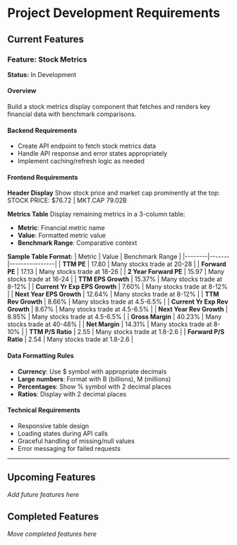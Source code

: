 # Project Development Requirements

## Current Features

### Feature: Stock Metrics
**Status:** In Development

#### Overview
Build a stock metrics display component that fetches and renders key financial data with benchmark comparisons.

#### Backend Requirements
- Create API endpoint to fetch stock metrics data
- Handle API response and error states appropriately
- Implement caching/refresh logic as needed

#### Frontend Requirements

**Header Display**
Show stock price and market cap prominently at the top:
STOCK PRICE: $76.72 | MKT.CAP 79.02B

**Metrics Table**
Display remaining metrics in a 3-column table:
- **Metric**: Financial metric name
- **Value**: Formatted metric value  
- **Benchmark Range**: Comparative context

**Sample Table Format:**
| Metric | Value | Benchmark Range |
|--------|-------|----------------|
| **TTM PE** | 17.80 | Many stocks trade at 20-28 |
| **Forward PE** | 17.13 | Many stocks trade at 18-26 |
| **2 Year Forward PE** | 15.97 | Many stocks trade at 16-24 |
| **TTM EPS Growth** | 15.37% | Many stocks trade at 8-12% |
| **Current Yr Exp EPS Growth** | 7.60% | Many stocks trade at 8-12% |
| **Next Year EPS Growth** | 12.64% | Many stocks trade at 8-12% |
| **TTM Rev Growth** | 8.66% | Many stocks trade at 4.5-6.5% |
| **Current Yr Exp Rev Growth** | 8.67% | Many stocks trade at 4.5-6.5% |
| **Next Year Rev Growth** | 8.95% | Many stocks trade at 4.5-6.5% |
| **Gross Margin** | 40.23% | Many stocks trade at 40-48% |
| **Net Margin** | 14.31% | Many stocks trade at 8-10% |
| **TTM P/S Ratio** | 2.55 | Many stocks trade at 1.8-2.6 |
| **Forward P/S Ratio** | 2.54 | Many stocks trade at 1.8-2.6 |

#### Data Formatting Rules
- **Currency**: Use $ symbol with appropriate decimals
- **Large numbers**: Format with B (billions), M (millions) 
- **Percentages**: Show % symbol with 2 decimal places
- **Ratios**: Display with 2 decimal places

#### Technical Requirements
- Responsive table design
- Loading states during API calls
- Graceful handling of missing/null values
- Error messaging for failed requests

---

## Upcoming Features
*Add future features here*

## Completed Features  
*Move completed features here*